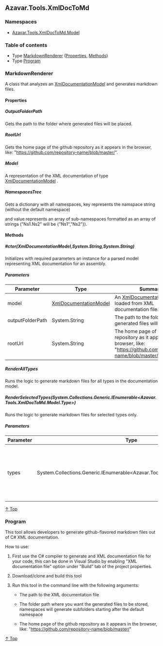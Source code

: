 ## Azavar.Tools.XmlDocToMd


### Namespaces


- [Azavar.Tools.XmlDocToMd.Model](https://github.com/Azavar/Azavar.Tools.XmlDocToMd/blob/master/Azavar.Tools.XmlDocToMd/Model)


<a name="TOC"></a>
### Table of contents
- Type [MarkdownRenderer](#T:Azavar.Tools.XmlDocToMd.MarkdownRenderer) ([Properties](#T:Azavar.Tools.XmlDocToMd.MarkdownRenderer_Properties), [Methods](#T:Azavar.Tools.XmlDocToMd.MarkdownRenderer_Methods))
- Type [Program](#T:Azavar.Tools.XmlDocToMd.Program)<a name="T:Azavar.Tools.XmlDocToMd.MarkdownRenderer"></a>
### MarkdownRenderer

  A class that analyzes an  [XmlDocumentationModel](https://github.com/Azavar/Azavar.Tools.XmlDocToMd/blob/master/Azavar.Tools.XmlDocToMd/Model/Classes.md#T:Azavar.Tools.XmlDocToMd.Model.XmlDocumentationModel)  and generates markdown files.



<a name="T:Azavar.Tools.XmlDocToMd.MarkdownRenderer_Properties"></a>
#### Properties

<a name="P:Azavar.Tools.XmlDocToMd.MarkdownRenderer.OutputFolderPath"></a>
##### OutputFolderPath

  Gets the path to the folder where generated files will be placed.



<a name="P:Azavar.Tools.XmlDocToMd.MarkdownRenderer.RootUrl"></a>
##### RootUrl

  Gets the home page of the github repository as it appears in the browser, like: "https://github.com/repository-name/blob/master/".



<a name="P:Azavar.Tools.XmlDocToMd.MarkdownRenderer.Model"></a>
##### Model

  A representation of the XML documentation of type  [XmlDocumentationModel](https://github.com/Azavar/Azavar.Tools.XmlDocToMd/blob/master/Azavar.Tools.XmlDocToMd/Model/Classes.md#T:Azavar.Tools.XmlDocToMd.Model.XmlDocumentationModel) .



<a name="P:Azavar.Tools.XmlDocToMd.MarkdownRenderer.NamespacesTree"></a>
##### NamespacesTree

  Gets a dictionary with all namespaces, key represents the namspace string (without the default namespace)

and value represents an array of sub-namespaces formatted as an array of strings ("Ns1.Ns2" will be {"Ns1","Ns2"}).



<a name="T:Azavar.Tools.XmlDocToMd.MarkdownRenderer_Methods"></a>
#### Methods

<a name="M:Azavar.Tools.XmlDocToMd.MarkdownRenderer._ctor(Azavar.Tools.XmlDocToMd.Model.XmlDocumentationModel,System.String,System.String)"></a>
##### #ctor(XmlDocumentationModel,System.String,System.String)

  Initializes with required parameters an instance for a parsed model representing XML documentation for an assembly.



##### Parameters

| Parameter | Type | Summary |
|-|-|-|
|model|[XmlDocumentationModel](https://github.com/Azavar/Azavar.Tools.XmlDocToMd/blob/master/Azavar.Tools.XmlDocToMd/Model/Classes.md#T:Azavar.Tools.XmlDocToMd.Model.XmlDocumentationModel)|An  [XmlDocumentationModel](https://github.com/Azavar/Azavar.Tools.XmlDocToMd/blob/master/Azavar.Tools.XmlDocToMd/Model/Classes.md#T:Azavar.Tools.XmlDocToMd.Model.XmlDocumentationModel)  loaded from XML documentation file.|
|outputFolderPath|System.String|The path to the folder where generated files will be placed.|
|rootUrl|System.String|The home page of the github repository as it appears in the browser, like: "https://github.com/repository-name/blob/master/".|

<a name="M:Azavar.Tools.XmlDocToMd.MarkdownRenderer.RenderAllTypes"></a>
##### RenderAllTypes

  Runs the logic to generate markdown files for all types in the documentation model.



<a name="M:Azavar.Tools.XmlDocToMd.MarkdownRenderer.RenderSelectedTypes(System.Collections.Generic.IEnumerable{Azavar.Tools.XmlDocToMd.Model.Type})"></a>
##### RenderSelectedTypes(System.Collections.Generic.IEnumerable<Azavar.Tools.XmlDocToMd.Model.Type>)

  Runs the logic to generate markdown files for selected types only.



##### Parameters

| Parameter | Type | Summary |
|-|-|-|
|types|System.Collections.Generic.IEnumerable<Azavar.Tools.XmlDocToMd.Model.Type>|The selected types to render, passing null will generate for all types in the documentation model.|


[↑ Top](#TOC)
<a name="T:Azavar.Tools.XmlDocToMd.Program"></a>
### Program

  This tool allows developers to generate github-flavored markdown files out of C# XML documentation.

How to use:

1. First use the C# compiler to generate and XML documentation file for your code, this can be done in Visual Studio by enabling "XML documentation file" option under "Build" tab of the project properties.

2. Download/clone and build this tool

3. Run this tool in the command line with the following arguments:

    - The path to the XML documentation file

    - The folder path where you want the generated files to be stored, namespaces will generate subfolders starting after the default namespace

    - The home page of the github repository as it appears in the browser, like: "https://github.com/repository-name/blob/master/"




[↑ Top](#TOC)
